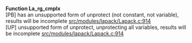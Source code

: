   
__Function La_rg_cmplx__  
  [PB] has an unsupported form of unprotect (not constant, not variable), results will be incomplete [src/modules/lapack/Lapack.c:914](https://github.com/wch/r-source/blob/bf4d46d14a2203bed710a3c69e5cefa2d5457266/src/modules/lapack/Lapack.c/#L914)  
  [UP] unsupported form of unprotect, unprotecting all variables, results will be incomplete [src/modules/lapack/Lapack.c:914](https://github.com/wch/r-source/blob/bf4d46d14a2203bed710a3c69e5cefa2d5457266/src/modules/lapack/Lapack.c/#L914)  
